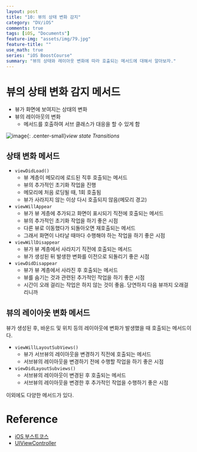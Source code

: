 ```yaml
---
layout: post
title: "10: 뷰의 상태 변화 감지"
category: "DV/iOS"
comments: true
tags: [iOS, "Documents"]
feature-img: "assets/img/79.jpg"
feature-title: ""
use_math: true
series: "iOS BoostCourse"
summary: "뷰의 상태와 레이아웃 변화에 따라 호출되는 메서드에 대해서 알아보자."
---
```


# 뷰의 상태 변화 감지 메서드

* 뷰가 화면에 보여지는 상태의 변화
* 뷰의 레이아웃의 변화
  * 메서드를 호출하여 서브 클래스가 대응을 할 수 있게 함

![image](https://user-images.githubusercontent.com/37871541/123414130-76620480-d5ee-11eb-9ffd-99ce2661c6c4.png){: .center-small}_view state Transitions_

## 상태 변화 메서드

* `viewDidLoad()`
  * 뷰 계층이 메모리에 로드된 직후 호출되는 메서드
  * 뷰의 추가적인 초기화 작업을 진행
  * 메모리에 처음 로딩될 때, 1회 호출됨
  * 뷰가 사라지지 않는 이상 다시 호출되지 않음(메모리 경고)
* `viewWillAppear`
  * 뷰가 뷰 게층에 추가되고 화면이 표시되기 직전에 호출되는 메서드
  * 뷰의 추가적인 초기화 작업을 하기 좋은 시점
  * 다른 뷰로 이동했다가 되돌아오면 재호출되는 메서드
  * 그래서 화면이 나타날 때마다 수행해야 하는 작업을 하기 좋은 시점
* `viewWillDisappear`
  * 뷰가 뷰 계층에서 사라지기 직전에 호출되는 메서드
  * 뷰가 생성된 뒤 발생한 변화를 이전으로 되돌리기 좋은 시점
* `viewDidDisappear`
  * 뷰가 뷰 계층에서 사라진 후 호출되는 메서드
  * 뷰를 숨기는 것과 관련된 추가적인 작업을 하기 좋은 시점
  * 시간이 오래 걸리는 작업은 하지 않는 것이 좋음. 당연하지 다음 뷰까지 오래걸리니까


## 뷰의 레이아웃 변화 메서드

뷰가 생성된 후, 바운드 및 위치 등의 레이아웃에 변화가 발생했을 때 호출되는 메서드이다.

* `viewWillLayoutSubViews()`
  * 뷰가 서브뷰의 레이아웃을 변경하기 직전에 호출되는 메서드
  * 서브뷰의 레이아웃을 변경하기 전에 수행할 작업을 하기 좋은 시점
* `viewDidLayoutSubviews()`
  * 서브뷰의 레이아웃이 변경된 후 호출되는 메서드
  * 서브뷰의 레이아웃을 변경한 후 추가적인 작업을 수행하기 좋은 시점

이외에도 다양한 메서드가 있다. 


# Reference

* [iOS 부스트코스](https://www.boostcourse.org/mo326/lecture/20638/?isDesc=false)
* [UIViewController](https://developer.apple.com/documentation/uikit/uiviewcontroller)

